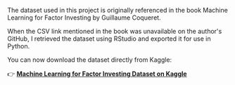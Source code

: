 The dataset used in this project is originally referenced in the book Machine Learning for Factor Investing by Guillaume Coqueret.

When the CSV link mentioned in the book was unavailable on the author's GitHub, I retrieved the dataset using RStudio and exported it for use in Python.

You can now download the dataset directly from Kaggle:

👉 **[Machine Learning for Factor Investing Dataset on Kaggle](https://www.kaggle.com/datasets/tangtszkwong/machien-learning-for-factor-investing-dataset/data)**
